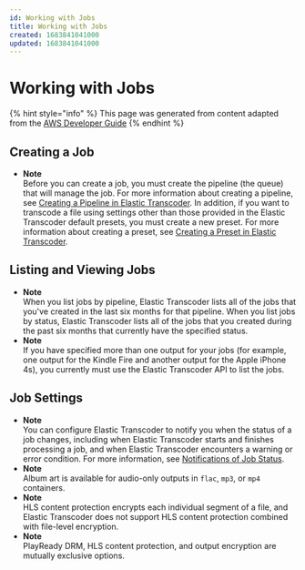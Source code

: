 ```yaml
---
id: Working with Jobs
title: Working with Jobs
created: 1683841041000
updated: 1683841041000
---
```

# Working with Jobs

{% hint style="info" %}
This page was generated from content adapted from the [AWS Developer Guide](https://github.com/awsdocs/amazon-transcoder-developer-guide.git)
{% endhint %}

## Creating a Job

- **Note**  
Before you can create a job, you must create the pipeline \(the queue\) that will manage the job\. For more information about creating a pipeline, see [Creating a Pipeline in Elastic Transcoder](creating-pipelines.md)\. In addition, if you want to transcode a file using settings other than those provided in the Elastic Transcoder default presets, you must create a new preset\. For more information about creating a preset, see [Creating a Preset in Elastic Transcoder](creating-presets.md)\.


## Listing and Viewing Jobs

- **Note**  
When you list jobs by pipeline, Elastic Transcoder lists all of the jobs that you've created in the last six months for that pipeline\. When you list jobs by status, Elastic Transcoder lists all of the jobs that you created during the past six months that currently have the specified status\.
- **Note**  
If you have specified more than one output for your jobs \(for example, one output for the Kindle Fire and another output for the Apple iPhone 4s\), you currently must use the Elastic Transcoder API to list the jobs\.


## Job Settings

- **Note**  
You can configure Elastic Transcoder to notify you when the status of a job changes, including when Elastic Transcoder starts and finishes processing a job, and when Elastic Transcoder encounters a warning or error condition\. For more information, see [Notifications of Job Status](notifications.md)\.
- **Note**  
Album art is available for audio\-only outputs in `flac`, `mp3`, or `mp4` containers\.
- **Note**  
HLS content protection encrypts each individual segment of a file, and Elastic Transcoder does not support HLS content protection combined with file\-level encryption\.
- **Note**  
PlayReady DRM, HLS content protection, and output encryption are mutually exclusive options\.

